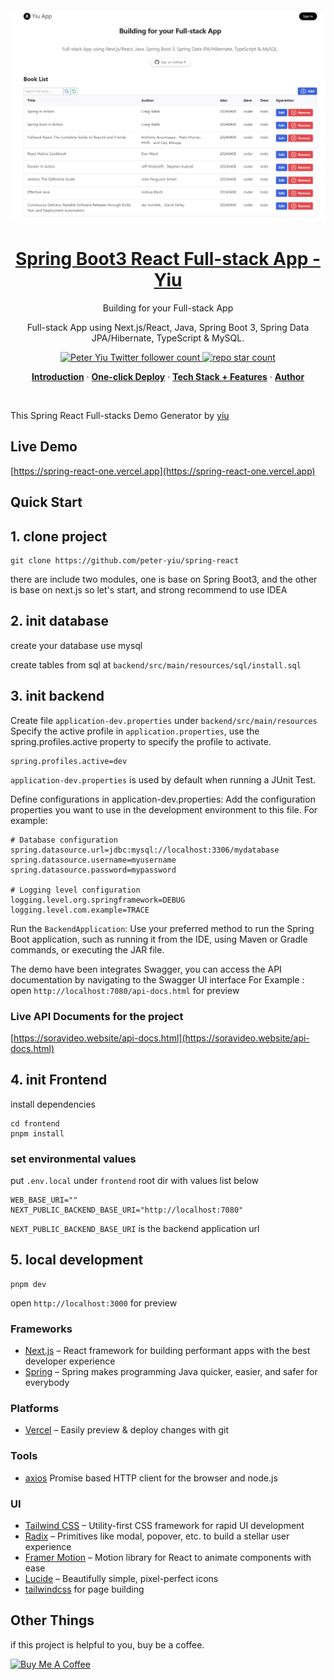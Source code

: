 <a href="https://spring-react-one.vercel.app">
  <img alt="Precedent – Building blocks for your Next project" src="./preview.webp">
  <h1 align="center">Spring Boot3 React Full-stack App - Yiu</h1>
</a>

<p align="center">
  Building for your Full-stack App
</p>
<p align="center">
 Full-stack App using Next.js/React, Java, Spring Boot 3, Spring Data JPA/Hibernate, TypeScript & MySQL.
</p>

<p align="center">
  <a href="https://twitter.com/">
    <img src="https://img.shields.io/twitter/follow/twiter?style=flat&label=twitter&logo=twitter&color=0bf&logoColor=fff" alt="Peter Yiu Twitter follower count" />
  </a>
  <a href="https://github.com/peter-yiu/spring-react">
    <img src="https://img.shields.io/github/stars/peter-yiu/spring-react?label=peter-yiu%2Fspring-react" alt="repo star count" />
  </a>
</p>

<p align="center">
  <a href="#introduction"><strong>Introduction</strong></a> ·
  <a href="#one-click-deploy"><strong>One-click Deploy</strong></a> ·
  <a href="#tech-stack--features"><strong>Tech Stack + Features</strong></a> ·
  <a href="#author"><strong>Author</strong></a>
</p>
<br/>




This Spring React Full-stacks Demo Generator by [yiu](https://spring-react-one.vercel.app/)

## Live Demo

[https://spring-react-one.vercel.app](https://spring-react-one.vercel.app)



## Quick Start

## 1. clone project

```shell
git clone https://github.com/peter-yiu/spring-react
```
there are include two modules, one is base on Spring Boot3, and the other is base on next.js
so let's start, and strong recommend to use IDEA

## 2. init database
create your database use mysql 

create tables from sql at `backend/src/main/resources/sql/install.sql`

## 3. init backend

Create file `application-dev.properties` under `backend/src/main/resources`
Specify the active profile in `application.properties`, use the spring.profiles.active property to specify the profile to activate.
```
spring.profiles.active=dev
```

`application-dev.properties` is used by default when running a JUnit Test.

Define configurations in application-dev.properties: Add the configuration properties you want to use in the development environment to this file. For example:
```
# Database configuration
spring.datasource.url=jdbc:mysql://localhost:3306/mydatabase
spring.datasource.username=myusername
spring.datasource.password=mypassword

# Logging level configuration
logging.level.org.springframework=DEBUG
logging.level.com.example=TRACE
```
Run the `BackendApplication`: Use your preferred method to run the Spring Boot application, such as running it from the IDE, using Maven or Gradle commands, or executing the JAR file.

The demo have been integrates Swagger, you can access the API documentation by navigating to the Swagger UI interface
For Example :
open `http://localhost:7080/api-docs.html` for preview


### Live API Documents for the project

[https://soravideo.website/api-docs.html](https://soravideo.website/api-docs.html)

## 4. init Frontend
install dependencies

```shell
cd frontend
pnpm install
```
### set environmental values

put `.env.local` under `frontend` root dir with values list below

```
WEB_BASE_URI=""
NEXT_PUBLIC_BACKEND_BASE_URI="http://localhost:7080"

```
``NEXT_PUBLIC_BACKEND_BASE_URI`` is the backend application url 


## 5. local development

```shell
pnpm dev
```

open `http://localhost:3000` for preview

### Frameworks
- [Next.js](https://nextjs.org/) – React framework for building performant apps with the best developer experience
- [Spring](https://spring.io//) – Spring makes programming Java quicker, easier, and safer for everybody

### Platforms
- [Vercel](https://vercel.com/) – Easily preview & deploy changes with git

### Tools

- [axios](https://github.com/axios/axios) Promise based HTTP client for the browser and node.js

### UI
- [Tailwind CSS](https://tailwindcss.com/) – Utility-first CSS framework for rapid UI development
- [Radix](https://www.radix-ui.com/) – Primitives like modal, popover, etc. to build a stellar user experience
- [Framer Motion](https://framer.com/motion) – Motion library for React to animate components with ease
- [Lucide](https://lucide.dev/) – Beautifully simple, pixel-perfect icons
- [tailwindcss](https://tailwindcss.com/) for page building

## Other Things

if this project is helpful to you, buy be a coffee.

<a href="https://www.buymeacoffee.com/#" target="_blank"><img src="https://cdn.buymeacoffee.com/buttons/default-orange.png" alt="Buy Me A Coffee" height="41" width="174"></a>
